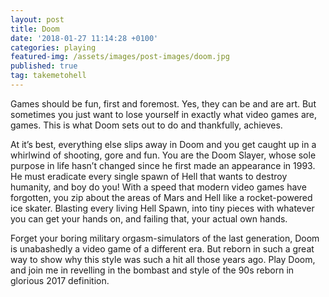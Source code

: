```yaml
---
layout: post
title: Doom
date: '2018-01-27 11:14:28 +0100'
categories: playing
featured-img: /assets/images/post-images/doom.jpg
published: true
tag: takemetohell
---
```


Games should be fun, first and foremost. Yes, they can be and are art. But sometimes you just want to lose yourself in exactly what video games are, games. This is what Doom sets out to do and thankfully, achieves.

At it’s best, everything else slips away in Doom and you get caught up in a whirlwind of shooting, gore and fun. You are the Doom Slayer, whose sole purpose in life hasn’t changed since he first made an appearance in 1993. He must eradicate every single spawn of Hell that wants to destroy humanity, and boy do you! With a speed that modern video games have forgotten, you zip about the areas of Mars and Hell like a rocket-powered ice skater. Blasting every living Hell Spawn, into tiny pieces with whatever you can get your hands on, and failing that, your actual own hands.

Forget your boring military orgasm-simulators of the last generation, Doom is unabashedly a video game of a different era. But reborn in such a great way to show why this style was such a hit all those years ago. Play Doom, and join me in revelling in the bombast and style of the 90s reborn in glorious 2017 definition.
